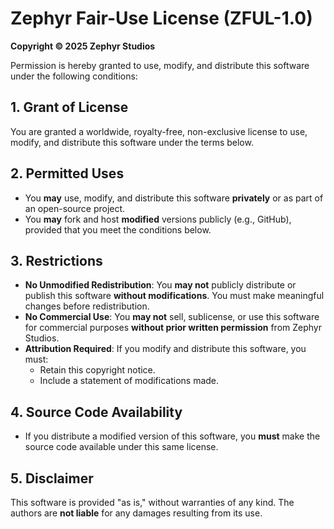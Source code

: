 # Zephyr Fair-Use License (ZFUL-1.0)

**Copyright © 2025 Zephyr Studios**

Permission is hereby granted to use, modify, and distribute this software under the following conditions:

## 1. Grant of License
You are granted a worldwide, royalty-free, non-exclusive license to use, modify, and distribute this software under the terms below.

## 2. Permitted Uses
- You **may** use, modify, and distribute this software **privately** or as part of an open-source project.
- You **may** fork and host **modified** versions publicly (e.g., GitHub), provided that you meet the conditions below.

## 3. Restrictions
- **No Unmodified Redistribution**: You **may not** publicly distribute or publish this software **without modifications**. You must make meaningful changes before redistribution.
- **No Commercial Use**: You **may not** sell, sublicense, or use this software for commercial purposes **without prior written permission** from Zephyr Studios.
- **Attribution Required**: If you modify and distribute this software, you must:
	- Retain this copyright notice.
	- Include a statement of modifications made.

## 4. Source Code Availability
- If you distribute a modified version of this software, you **must** make the source code available under this same license.

## 5. Disclaimer
This software is provided "as is," without warranties of any kind. The authors are **not liable** for any damages resulting from its use.
